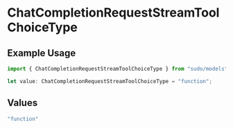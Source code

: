 # ChatCompletionRequestStreamToolChoiceType

## Example Usage

```typescript
import { ChatCompletionRequestStreamToolChoiceType } from "sudo/models";

let value: ChatCompletionRequestStreamToolChoiceType = "function";
```

## Values

```typescript
"function"
```